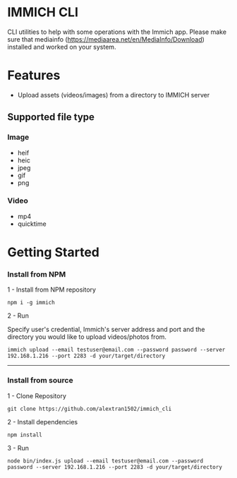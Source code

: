 # IMMICH CLI

CLI utilities to help with some operations with the Immich app. Please make sure that mediainfo (https://mediaarea.net/en/MediaInfo/Download) installed and worked on your system.

# Features

- Upload assets (videos/images) from a directory to IMMICH server

## Supported file type

### Image

- heif
- heic
- jpeg
- gif
- png

### Video

- mp4
- quicktime

# Getting Started

### Install from NPM

1 - Install from NPM repository

```
npm i -g immich
```

2 - Run

Specify user's credential, Immich's server address and port and the directory you would like to upload videos/photos from.

```
immich upload --email testuser@email.com --password password --server 192.168.1.216 --port 2283 -d your/target/directory
```

---

### Install from source

1 - Clone Repository

```
git clone https://github.com/alextran1502/immich_cli
```

2 - Install dependencies

```
npm install
```

3 - Run

```
node bin/index.js upload --email testuser@email.com --password password --server 192.168.1.216 --port 2283 -d your/target/directory
```
